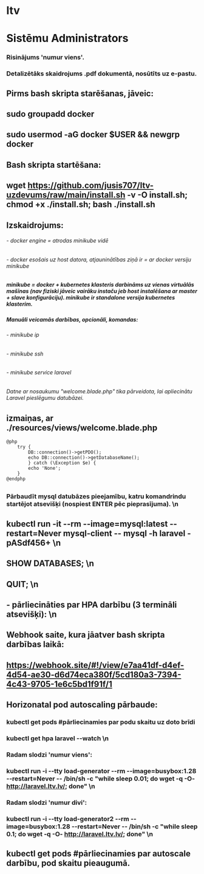 # ltv
# Sistēmu Administrators
### Risinājums 'numur viens'.
### Detalizētāks skaidrojums .pdf dokumentā, nosūtīts uz e-pastu.
## Pirms bash skripta starēšanas, jāveic: 
## sudo groupadd docker
## sudo usermod -aG docker $USER && newgrp docker
## 
## Bash skripta startēšana:
## wget https://github.com/jusis707/ltv-uzdevums/raw/main/install.sh -v -O install.sh; chmod +x ./install.sh; bash ./install.sh
##
## Izskaidrojums:
###### -   docker engine = atrodas minikube vidē
###### -   docker esošais uz host datora, atjauninātības ziņā ir = ar docker versiju minikube
##### minikube = docker + kubernetes klasteris darbināms uz vienas virtuālās mašīnas (nav fiziski jāveic vairāku instaču jeb host instalēšana ar master + slave konfigurāciju). minikube ir standalone versija kubernetes klasterim.
##### Manuāli veicamās darbības, opcionāli, komandas:
###### -   minikube ip
###### -   minikube ssh
###### -   minikube service laravel
###### Datne ar nosaukumu "welcome.blade.php" tika pārveidota, lai apliecinātu Laravel pieslēgumu datubāzei.
## izmaiņas, ar ./resources/views/welcome.blade.php

    @php
        try {
            DB::connection()->getPDO();
            echo DB::connection()->getDatabaseName();
            } catch (\Exception $e) {
            echo 'None';
        }
    @endphp
## 
### Pārbaudīt mysql datubāzes pieejamību, katru komandrindu startējot atsevišķi (nospiest ENTER pēc pieprasījuma). \n
## kubectl run -it --rm --image=mysql:latest --restart=Never mysql-client -- mysql -h laravel -pASdf456+ \n
## SHOW DATABASES; \n
## QUIT; \n
## - pārliecināties par HPA darbību (3 termināli atsevišķi): \n
## Webhook saite, kura jāatver bash skripta darbības laikā:
## https://webhook.site/#!/view/e7aa41df-d4ef-4d54-ae30-d6d74eca380f/5cd180a3-7394-4c43-9705-1e6c5bd1f91f/1
## Horizonatal pod autoscaling pārbaude:
###  kubectl get pods #pārliecinamies par podu skaitu uz doto brīdi
###  kubectl get hpa laravel --watch \n
###  Radam slodzi 'numur viens':
###  kubectl run -i --tty load-generator --rm --image=busybox:1.28 --restart=Never -- /bin/sh -c "while sleep 0.01; do wget -q -O- http://laravel.ltv.lv/; done" \n
###  Radam slodzi 'numur divi':
###  kubectl run -i --tty load-generator2 --rm --image=busybox:1.28 --restart=Never -- /bin/sh -c "while sleep 0.1; do wget -q -O- http://laravel.ltv.lv/; done" \n
##  kubectl get pods  #pārliecinamies par autoscale darbību, pod skaitu pieaugumā.

